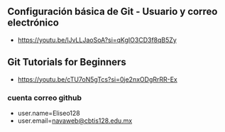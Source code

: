 ## Configuración básica de Git - Usuario y correo electrónico
- https://youtu.be/lJvLLJaoSoA?si=qKgIO3CD3f8qB5Zy

## Git Tutorials for Beginners
- https://youtu.be/cTU7oN5gTcs?si=0je2nxODgRrRR-Ex

### cuenta correo github
- user.name=Eliseo128
- user.email=navaweb@cbtis128.edu.mx